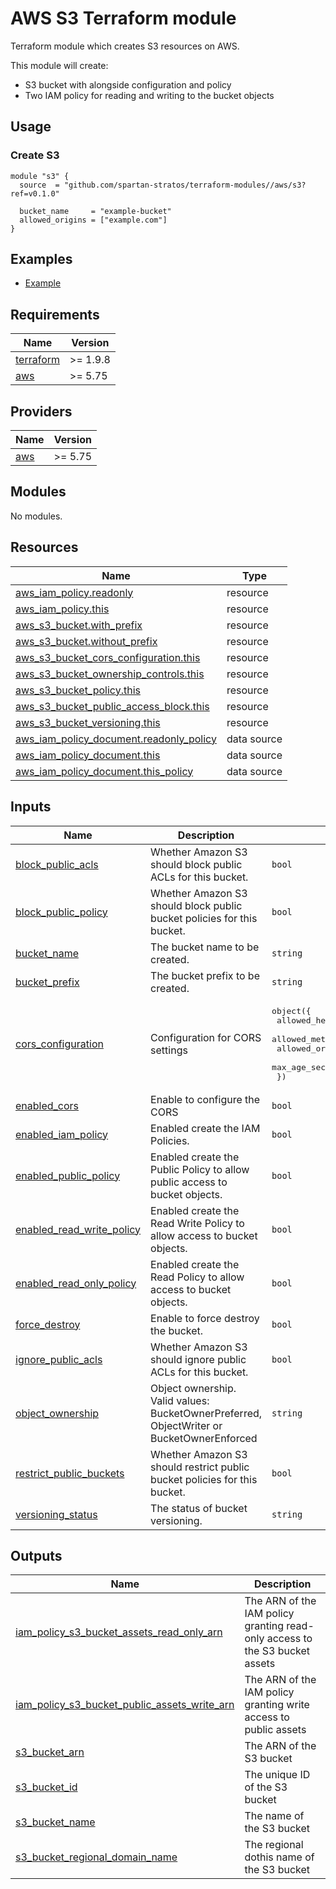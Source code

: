 # AWS S3 Terraform module

Terraform module which creates S3 resources on AWS.

This module will create:

- S3 bucket with alongside configuration and policy
- Two IAM policy for reading and writing to the bucket objects

## Usage

### Create S3

```hcl
module "s3" {
  source  = "github.com/spartan-stratos/terraform-modules//aws/s3?ref=v0.1.0"

  bucket_name     = "example-bucket"
  allowed_origins = ["example.com"]
}
```

## Examples

- [Example](./examples/complete/)

## Requirements

| Name                                                                     | Version  |
| ------------------------------------------------------------------------ |----------|
| <a name="requirement_terraform"></a> [terraform](#requirement_terraform) | >= 1.9.8 |
| <a name="requirement_aws"></a> [aws](#requirement_aws)                   | \>= 5.75 |

## Providers

| Name                                             | Version  |
| ------------------------------------------------ |----------|
| <a name="provider_aws"></a> [aws](#provider_aws) | \>= 5.75 |

## Modules

No modules.

## Resources

| Name                                                                                                                                                | Type        |
| --------------------------------------------------------------------------------------------------------------------------------------------------- | ----------- |
| [aws_iam_policy.readonly](https://registry.terraform.io/providers/hashicorp/aws/latest/docs/resources/iam_policy)                                   | resource    |
| [aws_iam_policy.this](https://registry.terraform.io/providers/hashicorp/aws/latest/docs/resources/iam_policy)                                       | resource    |
| [aws_s3_bucket.with_prefix](https://registry.terraform.io/providers/hashicorp/aws/latest/docs/resources/s3_bucket)                                  | resource    |
| [aws_s3_bucket.without_prefix](https://registry.terraform.io/providers/hashicorp/aws/latest/docs/resources/s3_bucket)                               | resource    |
| [aws_s3_bucket_cors_configuration.this](https://registry.terraform.io/providers/hashicorp/aws/latest/docs/resources/s3_bucket_cors_configuration)   | resource    |
| [aws_s3_bucket_ownership_controls.this](https://registry.terraform.io/providers/hashicorp/aws/latest/docs/resources/s3_bucket_ownership_controls)   | resource    |
| [aws_s3_bucket_policy.this](https://registry.terraform.io/providers/hashicorp/aws/latest/docs/resources/s3_bucket_policy)                           | resource    |
| [aws_s3_bucket_public_access_block.this](https://registry.terraform.io/providers/hashicorp/aws/latest/docs/resources/s3_bucket_public_access_block) | resource    |
| [aws_s3_bucket_versioning.this](https://registry.terraform.io/providers/hashicorp/aws/latest/docs/resources/s3_bucket_versioning)                   | resource    |
| [aws_iam_policy_document.readonly_policy](https://registry.terraform.io/providers/hashicorp/aws/latest/docs/data-sources/iam_policy_document)       | data source |
| [aws_iam_policy_document.this](https://registry.terraform.io/providers/hashicorp/aws/latest/docs/data-sources/iam_policy_document)                  | data source |
| [aws_iam_policy_document.this_policy](https://registry.terraform.io/providers/hashicorp/aws/latest/docs/data-sources/iam_policy_document)           | data source |

## Inputs

| Name                                                                                                   | Description                                                                               | Type                                                                                                                                                                                 | Default                                                                                                                        | Required |
| ------------------------------------------------------------------------------------------------------ | ----------------------------------------------------------------------------------------- | ------------------------------------------------------------------------------------------------------------------------------------------------------------------------------------ | ------------------------------------------------------------------------------------------------------------------------------ | :------: |
| <a name="input_block_public_acls"></a> [block_public_acls](#input_block_public_acls)                   | Whether Amazon S3 should block public ACLs for this bucket.                               | `bool`                                                                                                                                                                               | `true`                                                                                                                         |    no    |
| <a name="input_block_public_policy"></a> [block_public_policy](#input_block_public_policy)             | Whether Amazon S3 should block public bucket policies for this bucket.                    | `bool`                                                                                                                                                                               | `true`                                                                                                                         |    no    |
| <a name="input_bucket_name"></a> [bucket_name](#input_bucket_name)                                     | The bucket name to be created.                                                            | `string`                                                                                                                                                                             | `null`                                                                                                                         |    no    |
| <a name="input_bucket_prefix"></a> [bucket_prefix](#input_bucket_prefix)                               | The bucket prefix to be created.                                                          | `string`                                                                                                                                                                             | `null`                                                                                                                         |    no    |
| <a name="input_cors_configuration"></a> [cors_configuration](#input_cors_configuration)                | Configuration for CORS settings                                                           | <pre>object({<br> allowed_headers = optional(list(string))<br> allowed_methods = list(string)<br> allowed_origins = list(string)<br> max_age_seconds = optional(number)<br> })</pre> | <pre>{<br> "allowed_headers": [],<br> "allowed_methods": [],<br> "allowed_origins": [],<br> "max_age_seconds": 3600<br>}</pre> |    no    |
| <a name="input_enabled_cors"></a> [enabled_cors](#input_enabled_cors)                                  | Enable to configure the CORS                                                              | `bool`                                                                                                                                                                               | `false`                                                                                                                        |    no    |
| <a name="input_enabled_iam_policy"></a> [enabled_iam_policy](#input_enabled_iam_policy)                | Enabled create the IAM Policies.                                                          | `bool`                                                                                                                                                                               | `false`                                                                                                                        |    no    |
| <a name="input_enabled_public_policy"></a> [enabled_public_policy](#input_enabled_public_policy)       | Enabled create the Public Policy to allow public access to bucket objects.                | `bool`                                                                                                                                                                               | `false`                                                                                                                        |    no    |
| <a name="input_enabled_read_write_policy"></a> [enabled_read_write_policy](#input_enabled_read_write_policy)       | Enabled create the Read Write Policy to allow access to bucket objects.                | `bool`                                                                                                                                                                               | `false`                                                                                                                        |    no    |
| <a name="input_enabled_read_only_policy"></a> [enabled_read_only_policy](#input_enabled_read_only_policy)       | Enabled create the Read Policy to allow access to bucket objects.                | `bool`                                                                                                                                                                               | `false`                                                                                                                        |    no    |
| <a name="input_force_destroy"></a> [force_destroy](#input_force_destroy)                               | Enable to force destroy the bucket.                                                       | `bool`                                                                                                                                                                               | `false`                                                                                                                        |    no    |
| <a name="input_ignore_public_acls"></a> [ignore_public_acls](#input_ignore_public_acls)                | Whether Amazon S3 should ignore public ACLs for this bucket.                              | `bool`                                                                                                                                                                               | `true`                                                                                                                         |    no    |
| <a name="input_object_ownership"></a> [object_ownership](#input_object_ownership)                      | Object ownership. Valid values: BucketOwnerPreferred, ObjectWriter or BucketOwnerEnforced | `string`                                                                                                                                                                             | `null`                                                                                                                         |    no    |
| <a name="input_restrict_public_buckets"></a> [restrict_public_buckets](#input_restrict_public_buckets) | Whether Amazon S3 should restrict public bucket policies for this bucket.                 | `bool`                                                                                                                                                                               | `true`                                                                                                                         |    no    |
| <a name="input_versioning_status"></a> [versioning_status](#input_versioning_status)                   | The status of bucket versioning.                                                          | `string`                                                                                                                                                                             | `"Disabled"`                                                                                                                   |    no    |

## Outputs

| Name                                                                                                                                                                    | Description                                                                 |
| ----------------------------------------------------------------------------------------------------------------------------------------------------------------------- | --------------------------------------------------------------------------- |
| <a name="output_iam_policy_s3_bucket_assets_read_only_arn"></a> [iam_policy_s3_bucket_assets_read_only_arn](#output_iam_policy_s3_bucket_assets_read_only_arn)          | The ARN of the IAM policy granting read-only access to the S3 bucket assets |
| <a name="output_iam_policy_s3_bucket_public_assets_write_arn"></a> [iam_policy_s3_bucket_public_assets_write_arn](#output_iam_policy_s3_bucket_public_assets_write_arn) | The ARN of the IAM policy granting write access to public assets            |
| <a name="output_s3_bucket_arn"></a> [s3_bucket_arn](#output_s3_bucket_arn)                                                                                              | The ARN of the S3 bucket                                                    |
| <a name="output_s3_bucket_id"></a> [s3_bucket_id](#output_s3_bucket_id)                                                                                                 | The unique ID of the S3 bucket                                              |
| <a name="output_s3_bucket_name"></a> [s3_bucket_name](#output_s3_bucket_name)                                                                                           | The name of the S3 bucket                                                   |
| <a name="output_s3_bucket_regional_domain_name"></a> [s3_bucket_regional_domain_name](#output_s3_bucket_regional_domain_name)                                           | The regional dothis name of the S3 bucket                                   |
